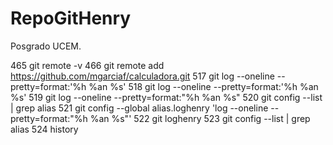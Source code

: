# RepoGitHenry
Posgrado UCEM.

  465  git remote -v
  466  git remote add https://github.com/mgarciaf/calculadora.git
  517  git log --oneline --pretty=format:'%h %an %s'
  518  git log --oneline --pretty=format:'%h   %an   %s'
  519  git log --oneline --pretty=format:"%h   %an   %s"
  520  git config --list | grep alias
  521  git config --global alias.loghenry 'log --oneline --pretty=format:"%h  %an  %s"'
  522  git loghenry
  523  git config --list | grep alias
  524  history
